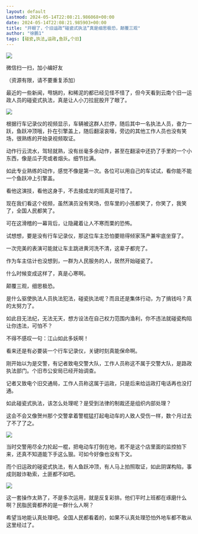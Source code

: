 ```yaml
---
layout: default
Lastmod: 2024-05-14T22:08:21.986068+00:00
date: 2024-05-14T22:08:21.985903+00:00
title: "开眼了，个旧运政“碰瓷式执法”真是细思极恐，颠覆三观"
author: "徐鹏1"
tags: [碰瓷,执法,运政,鱼跃,个旧]
---
```


![](https://images.weserv.nl/?url=https%3A//mmbiz.qpic.cn/mmbiz_jpg/ZJYnfOicrib2QIjlr4bzx66XTqKeYCJyzxWYBJUvED1TLRaOichVVNxtopglT16YftwFsuYqLFicmuR80ictqEZq0Qw/640%3Fwx_fmt%3Djpeg)

微信扫一扫，加小编好友

（资源有限，请不要重复添加）

最近的一些新闻，甩锅的，和稀泥的都已经见怪不怪了，但今天看到云南个旧一运政人员的碰瓷式执法，真是让人小刀拉屁股开了眼了。

![](https://images.weserv.nl/?url=https%3A//mmbiz.qpic.cn/sz_mmbiz_jpg/ZJYnfOicrib2TYIRHofzuzrOPaQam41YuVnp2iaCuhRPb0qXk4wTa4WjXvYp8via8nf1PM0icXMibSuKsIMTbicW8Oibbg/640%3Fwx_fmt%3Djpeg)

根据行车记录仪的视频显示，车辆被这群人拦停，随后其中一名执法人员，奋力一跃，鱼跃冲顶哦，扑在引擎盖上，随后翻滚哀嚎，旁边的其他工作人员也没有笑场，很熟练的开始录视频取证。

动作行云流水，驾轻就熟，没有丝毫多余动作，甚至在翻滚中还扔了手里的一个小东西，像是瓜子壳或者烟头。细节拉满。

如此专业熟练的动作，感觉不像是第一次。各位可以用自己的车试试，看你能不能一个鱼跃冲上引擎盖。

看他这演技，看他这身手，不去接成龙的班真是可惜了。

现在我们看这个视频，虽然演员没有笑场，但车里的小孩都笑了，你笑了，我笑了，全国人民都笑了。

可在这滑稽的一幕背后，让隐藏着让人不寒而栗的恐怖。

试想想，要是没有行车记录仪，那这位车主恐怕要赔得倾家荡产兼牢底坐穿了。

一次完美的表演可能就让车主跳进黄河洗不清，这辈子都完了。

作为车主估计也没想到，一群为人民服务的人，居然开始碰瓷了。

什么时候变成这样了，真是心寒啊。

颠覆三观，细思极恐。

是什么驱使执法人员执法犯法，碰瓷执法呢？而且还是集体行动，为了搞钱吗？真的太努力了。

如此目无法纪，无法无天，想方设法在自己权力范围内渔利，你不违法就碰瓷构陷让你违法，可怕不？

不得不感叹一句：江山如此多妖啊！

看来还是有必要装一个行车记录仪，关键时刻真能保命啊。

刚开始以为是交警，有记者致电交警大队，工作人员称这不属于交警大队，是路政执法部门。个旧市公安局已经开始调查。

记者又致电个旧交通局，工作人员称这属于运政，只是后来给运政打电话再也没打通。

如此碰瓷式执法，该怎么处理呢？是受到法律的制裁还是组织内部处理？

这会不会又像贺州那个交警拿着警棍猛打起电动车的人致人受伤一样，数个月过去了不了了之。

![](https://images.weserv.nl/?url=https%3A//mmbiz.qpic.cn/sz_mmbiz_jpg/ZJYnfOicrib2TYIRHofzuzrOPaQam41YuVnOK0ibBtn2xdxnVPv1gSAmI1icns26T0r4zia76MBthAbCxHdRlmODtAg/640%3Fwx_fmt%3Djpeg)

当时交警用尽全力抡起一棍，把电动车打倒在地，若不是这个店里面的监控拍下来，还真不知道能下手这么狠。可如今好像也没有下文。

而个旧运政的碰瓷式执法，有人鱼跃冲顶，有人马上拍照取证，如此阴谋构陷，事成则敲诈勒索，土匪都不如吧。

![](https://images.weserv.nl/?url=https%3A//mmbiz.qpic.cn/sz_mmbiz_jpg/ZJYnfOicrib2T5HA0ricyQ927VY2c4aHqF2fMlXXC37dvRSfyXnHSYwA8pia1KpeE5xFtD8UBzr43tk3ltMs6EOZNg/640%3Fwx_fmt%3Djpeg)

这一套操作太熟了，不是多次运用，就是反复彩排。他们平时上班都在琢磨什么啊？民脂民膏都养的是一群什么人啊？

希望当地能认真处理吧。全国人民都看着的，如果不认真处理恐怕外地车都不敢从这里经过了。

